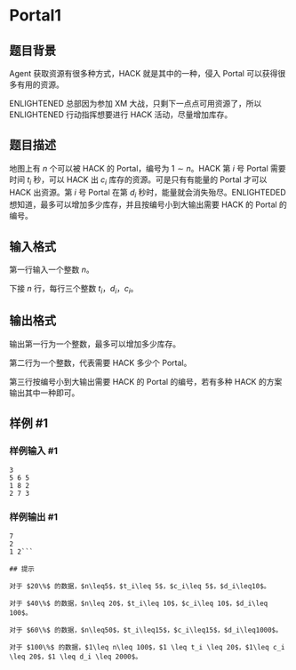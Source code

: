 # Portal1

## 题目背景

Agent 获取资源有很多种方式，HACK 就是其中的一种，侵入 Portal 可以获得很多有用的资源。

ENLIGHTENED 总部因为参加 XM 大战，只剩下一点点可用资源了，所以 ENLIGHTENED 行动指挥想要进行 HACK 活动，尽量增加库存。

## 题目描述

地图上有 $n$ 个可以被 HACK 的 Portal，编号为 $1\sim n$。HACK 第 $i$ 号 Portal 需要时间 $t_i$ 秒，可以 HACK 出 $c_i$ 库存的资源。可是只有有能量的 Portal 才可以 HACK 出资源。第 $i$ 号 Portal 在第 $d_i$ 秒时，能量就会消失殆尽。ENLIGHTEDED 想知道，最多可以增加多少库存，并且按编号小到大输出需要 HACK 的 Portal 的编号。

## 输入格式

第一行输入一个整数 $n$。

下接 $n$ 行，每行三个整数 $t_i$，$d_i$，$c_i$。

## 输出格式

输出第一行为一个整数，最多可以增加多少库存。

第二行为一个整数，代表需要 HACK 多少个 Portal。

第三行按编号小到大输出需要 HACK 的 Portal 的编号，若有多种 HACK 的方案输出其中一种即可。

## 样例 #1

### 样例输入 #1
```
3
5 6 5
1 8 2
2 7 3
```

### 样例输出 #1

```
7
2
1 2```

## 提示

对于 $20\%$ 的数据，$n\leq5$，$t_i\leq 5$，$c_i\leq 5$，$d_i\leq10$。

对于 $40\%$ 的数据，$n\leq 20$，$t_i\leq 10$，$c_i\leq 10$，$d_i\leq 100$。

对于 $60\%$ 的数据，$n\leq50$，$t_i\leq15$，$c_i\leq15$，$d_i\leq1000$。

对于 $100\%$ 的数据，$1\leq n\leq 100$，$1 \leq t_i \leq 20$，$1\leq c_i \leq 20$，$1 \leq d_i \leq 2000$。
